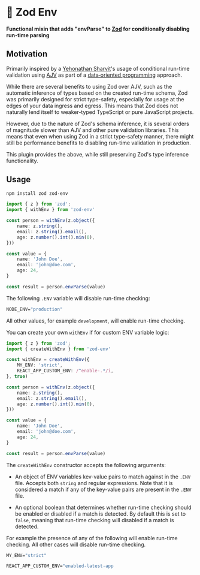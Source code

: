# 🐇 Zod Env

**Functional mixin that adds "envParse" to [Zod](https://zod.dev/) for
conditionally disabling run-time parsing**

## Motivation

Primarily inspired by a
[Yehonathan&nbsp;Sharvit](https://www.manning.com/books/data-oriented-programming)'s
usage of conditional run-time validation using [AJV](https://ajv.js.org/) as
part of a
[data&#8209;oriented&nbsp;programming](https://en.wikipedia.org/wiki/Data-oriented_design)
approach.

While there are several benefits to using Zod over AJV, such as the automatic
inference of types based on the created run-time schema, Zod was primarily
designed for strict type-safety, especially for usage at the edges of your data
ingress and egress. This means that Zod does not naturally lend itself to
weaker-typed TypeScript or pure JavaScript projects. 

However, due to the nature of Zod's schema inference, it is several orders of
magnitude slower than AJV and other pure validation libraries. This means that
even when using Zod in a strict type-safety manner, there might still be
performance benefits to disabling run-time validation in production.

This plugin provides the above, while still preserving Zod's type inference
functionality.

## Usage

```bash
npm install zod zod-env
```

```ts
import { z } from 'zod';
import { withEnv } from 'zod-env'

const person = withEnv(z.object({
    name: z.string(),
    email: z.string().email(),
    age: z.number().int().min(0),
}))

const value = {
    name: 'John Doe',
    email: 'john@doe.com',
    age: 24,
}

const result = person.envParse(value)
```

The following `.ENV` variable will disable run-time checking:

```dockerfile
NODE_ENV="production"
```

All other values, for example `development`, will enable run-time checking.

You can create your own `withEnv` if for custom ENV variable logic:

```ts
import { z } from 'zod';
import { createWithEnv } from 'zod-env'

const withEnv = createWithEnv({
    MY_ENV: 'strict',
    REACT_APP_CUSTOM_ENV: /^enable-.*/i,
}, true)

const person = withEnv(z.object({
    name: z.string(),
    email: z.string().email(),
    age: z.number().int().min(0),
}))

const value = {
    name: 'John Doe',
    email: 'john@doe.com',
    age: 24,
}

const result = person.envParse(value)
```

The `createWithEnv` constructor accepts the following arguments:

- An object of ENV variables kev-value pairs to match against in the `.ENV`
  file. Accepts both `string` and regular expressions. Note that it is
  considered a match if any of the key-value pairs are present in the `.ENV`
  file.

- An optional boolean that determines whether run-time checking should be
  enabled or disabled if a match is detected. By default this is set to `false`,
  meaning that run-time checking will disabled if a match is detected. 

For example the presence of any of the following will enable run-time checking.
All other cases will disable run-time checking.

```dockerfile
MY_ENV="strict"
```

```dockerfile
REACT_APP_CUSTOM_ENV="enabled-latest-app
```

